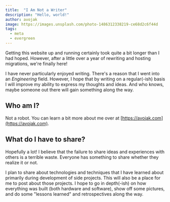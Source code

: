 ```yaml
---
title:  "I Am Not a Writer"
description: "Hello, world!"
author: avojak
image: https://images.unsplash.com/photo-1486312338219-ce68d2c6f44d
tags:
  - meta
  - evergreen
---
```


Getting this website up and running certainly took quite a bit longer than I had hoped. However, after a little over a year of rewriting and hosting migrations, we're finally here!

I have never particularly enjoyed writing. There's a reason that I went into an *Engineering* field. However, I hope that by writing on a regular(-ish) basis I will improve my ability to express my thoughts and ideas. And who knows, maybe someone out there will gain something along the way.

## Who am I?

Not a robot. You can learn a bit more about me over at [https://avojak.com](https://avojak.com).

## What do I have to share?

Hopefully a lot! I believe that the failure to share ideas and experiences with others is a terrible waste. Everyone has something to share whether they realize it or not.

I plan to share about technologies and techniques that I have learned about primarily during development of side projects. This will also be a place for me to post about those projects. I hope to go in depth(-ish) on how everything was built (both hardware and software), show off some pictures, and do some "lessons learned" and retrospectives along the way.